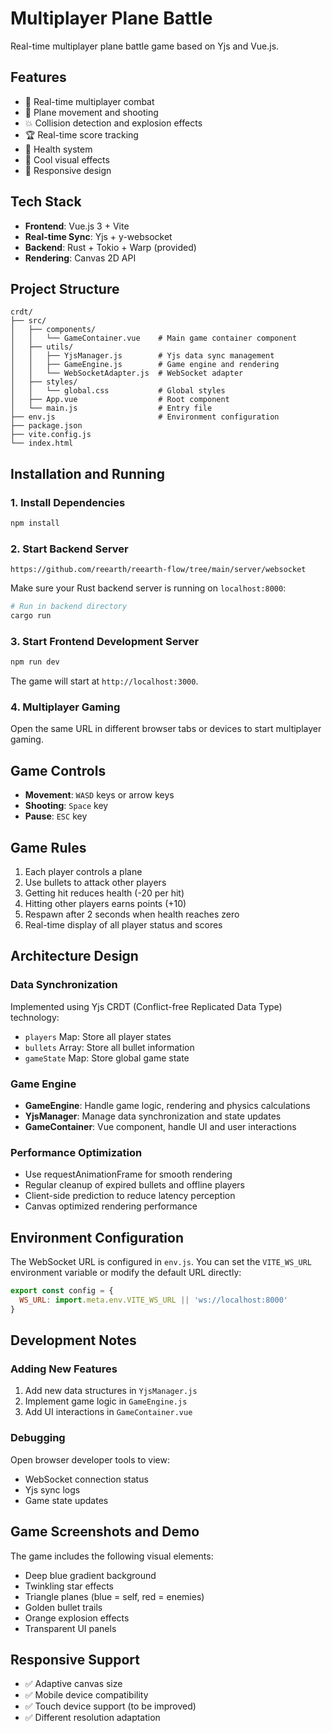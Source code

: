 # Multiplayer Plane Battle

Real-time multiplayer plane battle game based on Yjs and Vue.js.

## Features

- 🚀 Real-time multiplayer combat
- 🎯 Plane movement and shooting
- 💥 Collision detection and explosion effects
- 🏆 Real-time score tracking
- 💖 Health system
- 🌟 Cool visual effects
- 📱 Responsive design

## Tech Stack

- **Frontend**: Vue.js 3 + Vite
- **Real-time Sync**: Yjs + y-websocket
- **Backend**: Rust + Tokio + Warp (provided)
- **Rendering**: Canvas 2D API

## Project Structure

```
crdt/
├── src/
│   ├── components/
│   │   └── GameContainer.vue    # Main game container component
│   ├── utils/
│   │   ├── YjsManager.js        # Yjs data sync management
│   │   ├── GameEngine.js        # Game engine and rendering
│   │   └── WebSocketAdapter.js  # WebSocket adapter
│   ├── styles/
│   │   └── global.css           # Global styles
│   ├── App.vue                  # Root component
│   └── main.js                  # Entry file
├── env.js                       # Environment configuration
├── package.json
├── vite.config.js
└── index.html
```

## Installation and Running

### 1. Install Dependencies

```bash
npm install
```

### 2. Start Backend Server
```
https://github.com/reearth/reearth-flow/tree/main/server/websocket
```
Make sure your Rust backend server is running on `localhost:8000`:

```bash
# Run in backend directory
cargo run
```

### 3. Start Frontend Development Server

```bash
npm run dev
```

The game will start at `http://localhost:3000`.

### 4. Multiplayer Gaming

Open the same URL in different browser tabs or devices to start multiplayer gaming.

## Game Controls

- **Movement**: `WASD` keys or arrow keys
- **Shooting**: `Space` key
- **Pause**: `ESC` key

## Game Rules

1. Each player controls a plane
2. Use bullets to attack other players
3. Getting hit reduces health (-20 per hit)
4. Hitting other players earns points (+10)
5. Respawn after 2 seconds when health reaches zero
6. Real-time display of all player status and scores

## Architecture Design

### Data Synchronization

Implemented using Yjs CRDT (Conflict-free Replicated Data Type) technology:

- `players` Map: Store all player states
- `bullets` Array: Store all bullet information
- `gameState` Map: Store global game state

### Game Engine

- **GameEngine**: Handle game logic, rendering and physics calculations
- **YjsManager**: Manage data synchronization and state updates
- **GameContainer**: Vue component, handle UI and user interactions

### Performance Optimization

- Use requestAnimationFrame for smooth rendering
- Regular cleanup of expired bullets and offline players
- Client-side prediction to reduce latency perception
- Canvas optimized rendering performance

## Environment Configuration

The WebSocket URL is configured in `env.js`. You can set the `VITE_WS_URL` environment variable or modify the default URL directly:

```javascript
export const config = {
  WS_URL: import.meta.env.VITE_WS_URL || 'ws://localhost:8000'
}
```

## Development Notes

### Adding New Features

1. Add new data structures in `YjsManager.js`
2. Implement game logic in `GameEngine.js`
3. Add UI interactions in `GameContainer.vue`

### Debugging

Open browser developer tools to view:
- WebSocket connection status
- Yjs sync logs
- Game state updates

## Game Screenshots and Demo

The game includes the following visual elements:
- Deep blue gradient background
- Twinkling star effects
- Triangle planes (blue = self, red = enemies)
- Golden bullet trails
- Orange explosion effects
- Transparent UI panels

## Responsive Support

- ✅ Adaptive canvas size
- ✅ Mobile device compatibility
- ✅ Touch device support (to be improved)
- ✅ Different resolution adaptation


